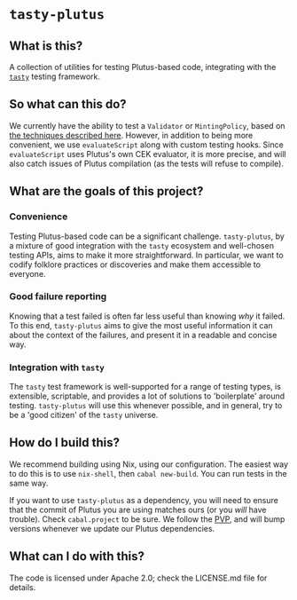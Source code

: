 # `tasty-plutus`

## What is this?

A collection of utilities for testing Plutus-based code, integrating with the
[`tasty`](https://hackage.haskell.org/package/tasty) testing framework.

## So what can this do?

We currently have the ability to test a `Validator` or `MintingPolicy`, based on
[the techniques described here](https://github.com/input-output-hk/plutus/issues/3360#issuecomment-891643931). 
However, in addition to being more convenient, we use `evaluateScript` along
with custom testing hooks. Since `evaluateScript` uses Plutus's own CEK
evaluator, it is more precise, and will also catch issues of Plutus compilation
(as the tests will refuse to compile).

## What are the goals of this project?

### Convenience

Testing Plutus-based code can be a significant challenge. `tasty-plutus`, by a
mixture of good integration with the `tasty` ecosystem and well-chosen testing
APIs, aims to make it more straightforward. In particular, we want to codify
folklore practices or discoveries and make them accessible to everyone.

### Good failure reporting

Knowing that a test failed is often far less useful than knowing _why_ it
failed. To this end, `tasty-plutus` aims to give the most useful information it
can about the context of the failures, and present it in a readable and concise
way.

### Integration with `tasty`

The `tasty` test framework is well-supported for a range of testing types, is
extensible, scriptable, and provides a lot of solutions to 'boilerplate' around
testing. `tasty-plutus` will use this whenever possible, and in general, try to
be a 'good citizen' of the `tasty` universe.

## How do I build this?

We recommend building using Nix, using our configuration. The easiest way to do
this is to use `nix-shell`, then `cabal new-build`. You can run tests in the
same way.

If you want to use `tasty-plutus` as a dependency, you will need to ensure that
the commit of Plutus you are using matches ours (or you _will_ have trouble).
Check `cabal.project` to be sure. We follow the [PVP](https://pvp.haskell.org),
and will bump versions whenever we update our Plutus dependencies.

## What can I do with this?

The code is licensed under Apache 2.0; check the LICENSE.md file for details.
